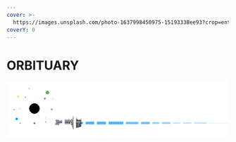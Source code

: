 ```yaml
---
cover: >-
  https://images.unsplash.com/photo-1637998450975-15193338ee93?crop=entropy&cs=srgb&fm=jpg&ixid=MnwxOTcwMjR8MHwxfHJhbmRvbXx8fHx8fHx8fDE2NDAzNTUwNjE&ixlib=rb-1.2.1&q=85
coverY: 0
---
```


# ORBITUARY

![](<.gitbook/assets/Banner 2.png>)
